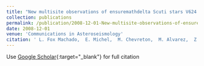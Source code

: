 ```yaml
---
title: "New multisite observations of ensuremathdelta Scuti stars V624 Tauri and HD 23194"
collection: publications
permalink: /publication/2008-12-01-New-multisite-observations-of-ensuremathdelta-Scuti-stars-V624-Tauri-and-HD-23194
date: 2008-12-01
venue: 'Communications in Asteroseismology'
citation: ' L. Fox Machado,  E. Michel,  M. Chevreton,  M. Alvarez,  Z. Li,  J. Belmonte,  A. Fernandez,  L. Parrao,  M. Rabus,  J. Lochard,  F. Perez Hernandez,  J. Pena,  S. Pau, &quot;New multisite observations of ensuremathdelta Scuti stars V624 Tauri and HD 23194.&quot; Communications in Asteroseismology, 2008.'
---
```

Use [Google Scholar](https://scholar.google.com/scholar?q=New+multisite+observations+of+ensuremathdelta+Scuti+stars+V624+Tauri+and+HD+23194){:target="_blank"} for full citation